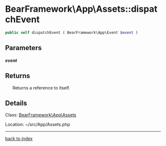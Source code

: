 # BearFramework\App\Assets::dispatchEvent

```php
public self dispatchEvent ( BearFramework\App\Event $event )
```

## Parameters

##### event

## Returns

&nbsp;&nbsp;&nbsp;&nbsp;&nbsp;&nbsp;Returns a reference to itself.

## Details

Class: [BearFramework\App\Assets](bearframework.app.assets.class.md)

Location: ~/src/App/Assets.php

---

[back to index](index.md)

